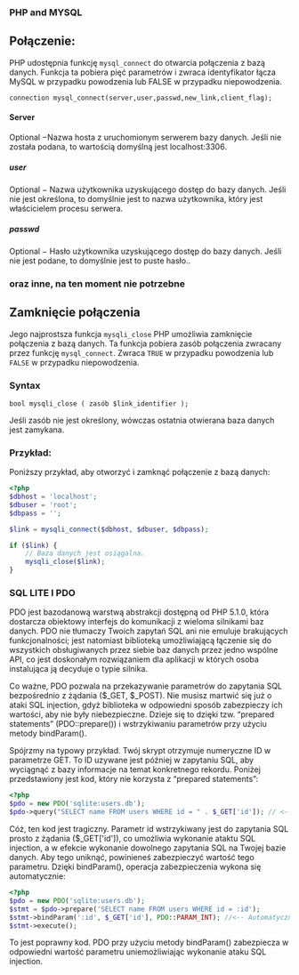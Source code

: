 ### PHP and MYSQL

## Połączenie:
PHP udostępnia funkcję ```mysql_connect``` do otwarcia połączenia z bazą danych. Funkcja ta pobiera pięć parametrów i zwraca identyfikator łącza MySQL w przypadku powodzenia lub FALSE w przypadku niepowodzenia.

```
connection mysql_connect(server,user,passwd,new_link,client_flag);
```
#### Server

Optional −Nazwa hosta z uruchomionym serwerem bazy danych. Jeśli nie została podana, to wartością domyślną jest  localhost:3306.	

##### user

Optional − Nazwa użytkownika uzyskującego dostęp do bazy danych. Jeśli nie jest określona, to domyślnie jest to nazwa użytkownika, który jest właścicielem procesu serwera.

##### passwd

Optional − Hasło użytkownika uzyskującego dostęp do bazy danych. Jeśli nie jest podane, to domyślnie jest to puste hasło..

### oraz inne, na ten moment nie potrzebne


## Zamknięcie połączenia

Jego najprostsza funkcja ```mysqli_close``` PHP umożliwia zamknięcie połączenia z bazą danych. Ta funkcja pobiera zasób połączenia zwracany przez funkcję ```mysql_connect```. Zwraca ```TRUE``` w przypadku powodzenia lub ```FALSE``` w przypadku niepowodzenia.


### Syntax
```
bool mysqli_close ( zasób $link_identifier );
```
Jeśli zasób nie jest określony, wówczas ostatnia otwierana baza danych jest zamykana.

### Przykład:

Poniższy przykład, aby otworzyć i zamknąć połączenie z bazą danych:

```php
<?php
$dbhost = 'localhost';
$dbuser = 'root';
$dbpass = '';

$link = mysqli_connect($dbhost, $dbuser, $dbpass);

if ($link) {
    // Baza danych jest osiągalna.
    mysqli_close($link);
}
```

### SQL LITE I PDO 

PDO jest bazodanową warstwą abstrakcji dostępną od PHP 5.1.0, która dostarcza obiektowy interfejs do komunikacji z wieloma silnikami baz danych. PDO nie tłumaczy Twoich zapytań SQL ani nie emuluje brakujących funkcjonalności; jest natomiast biblioteką umożliwiającą łączenie się do wszystkich obsługiwanych przez siebie baz danych przez jedno wspólne API, co jest doskonałym rozwiązaniem dla aplikacji w których osoba instalująca ją decyduje o typie silnika.


Co ważne, PDO pozwala na przekazywanie parametrów do zapytania SQL bezpośrednio z żądania ($_GET, $_POST). Nie musisz martwić się już o ataki SQL injection, gdyż biblioteka w odpowiedni sposób zabezpieczy ich wartości, aby nie były niebezpieczne. Dzieje się to dzięki tzw. “prepared statements” (PDO::prepare()) i wstrzykiwaniu parametrów przy użyciu metody bindParam().

Spójrzmy na typowy przykład. Twój skrypt otrzymuje numeryczne ID w parametrze GET. To ID uzywane jest później w zapytaniu SQL, aby wyciągnąć z bazy informacje na temat konkretnego rekordu. Poniżej przedstawiony jest kod, który nie korzysta z “prepared statements”:

```php
<?php
$pdo = new PDO('sqlite:users.db');
$pdo->query("SELECT name FROM users WHERE id = " . $_GET['id']); // <-- NIE!
```
Cóż, ten kod jest tragiczny. Parametr id wstrzykiwany jest do zapytania SQL prosto z żądania ($_GET['id']), co umożliwia wykonanie ataktu SQL injection, a w efekcie wykonanie dowolnego zapytania SQL na Twojej bazie danych. Aby tego uniknąć, powinieneś zabezpieczyć wartość tego parametru. Dzięki bindParam(), operacja zabezpieczenia wykona się automatycznie:
```php
<?php
$pdo = new PDO('sqlite:users.db');
$stmt = $pdo->prepare('SELECT name FROM users WHERE id = :id');
$stmt->bindParam(':id', $_GET['id'], PDO::PARAM_INT); //<-- Automatyczne zabezpieczenie wartości parametru
$stmt->execute();
```
To jest poprawny kod. PDO przy użyciu metody bindParam() zabezpiecza w odpowiedni wartość parametru uniemożliwiając wykonanie ataku SQL injection.


